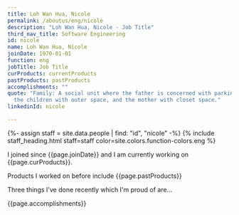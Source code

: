 ```yaml
---
title: Loh Wan Hua, Nicole
permalink: /aboutus/eng/nicole
description: "Loh Wan Hua, Nicole - Job Title"
third_nav_title: Software Engineering
id: nicole
name: Loh Wan Hua, Nicole
joinDate: 1970-01-01
function: eng
jobTitle: Job Title
curProducts: currentProducts
pastProducts: pastProducts
accomplishments: ""
quote: "Family: A social unit where the father is concerned with parking space,
  the children with outer space, and the mother with closet space."
linkedinId: nicole

---
```


{%- assign staff = site.data.people | find: "id", "nicole" -%}
{% include staff_heading.html staff=staff color=site.colors.function-colors.eng %}

<p>I joined since {{page.joinDate}} and I am currently working on {{page.curProducts}}.</p>

<p>Products I worked on before include {{page.pastProducts}}</p>

<p>Three things I've done recently which I'm proud of are...</p>
{{page.accomplishments}}
